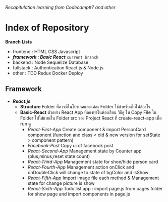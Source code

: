 _Recapitulation learning from Codecamp#7 and other_

# Index of Repository

**Branch Lists**

- frontend : HTML CSS Javascript
- **_framework : Basic React_** `current branch`
- backend : Node Sequelize Database
- fullstack : Authentication React.js & Node.js
- other : TDD Redux Docker Deploy

## Framework

- **_React.js_**
  - **Structure**
    Folder ที่ควรมีในโปรเจคและแต่ละ Folder ใช้สำหรับเก็บไฟล์อะไร
  - **Basic-React**
    ตัวอย่าง React App ที่ลองทำในห้องเรียน วิธีดู ให้ Copy File ใน Folder ไปใส่แทนใน Folder src ของ Project React ที่ create-react-app เพื่อ run ดู
    - _React-First-App_
      Create component & import PersonCard component (function and class < old & new version for setState > component pattern)
    - _Facebook-Post_
      Copy ui of facebook post
    - _React-Second-App_
      Management state by Counter app (plus,minus,reset state count)
    - _React-Third-App_
      Management state for shoe/hide person card
    - _React-Fourth-App_
      Management action onClick and onDoubleClick will change to state of bgColor and isShow
    - _React-Fifth-App_
      Import image file each method & Management state for change picture is show
    - _React-Sixth-App_
      Todo list app : import page.js from pages folder for show page and import components in page.js

<!-- - **_Angular.js_**
- **_Vue.js_** -->
